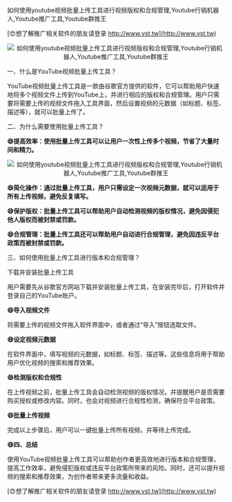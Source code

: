 如何使用youtube视频批量上传工具进行视频版权和合规管理,Youtube行销机器人,Youtube推广工具,Youtube群推王

[😍想了解推广相关软件的朋友请登录 http://www.vst.tw](http://www.vst.tw)

 <center><img src="https://vst.tw/MP4/tuiguang/png/5.png" alt="如何使用youtube视频批量上传工具进行视频版权和合规管理,Youtube行销机器人,Youtube推广工具,Youtube群推王"></center>

一、什么是YouTube视频批量上传工具？

YouTube视频批量上传工具是一款由谷歌官方提供的软件，它可以帮助用户快速地将多个视频文件上传到YouTube上，并进行相应的版权和合规管理。用户只需要将需要上传的视频文件拖入工具界面，然后设置视频的元数据（如标题、标签、描述等），就可以批量上传了。

二、为什么需要使用批量上传工具？

**😄提高效率：使用批量上传工具可以让用户一次性上传多个视频，节省了大量时间和精力。**

 <center><img src="https://vst.tw/MP4/tuiguang/png/0.png" alt="如何使用youtube视频批量上传工具进行视频版权和合规管理,Youtube行销机器人,Youtube推广工具,Youtube群推王"></center>

**😄简化操作：通过批量上传工具，用户只需设定一次视频元数据，就可以适用于所有上传视频，避免反复填写。**

**😄保护版权：批量上传工具可以帮助用户自动检测视频的版权情况，避免因侵犯他人版权而被封禁或罚款。**

**😄合规管理：批量上传工具还可以帮助用户自动进行合规管理，避免因违反平台政策而被封禁或罚款。**

三、如何使用批量上传工具进行版本和合规管理？

下载并安装批量上传工具

用户需要先从谷歌官方网站下载并安装批量上传工具，在安装完毕后，打开软件并登录自己的YouTube账户。

**😄导入视频文件**

将需要上传的视频文件拖入软件界面中，或者通过“导入”按钮选取文件。

**😄设定视频元数据**

在软件界面中，填写视频的元数据，如标题、标签、描述等。这些信息将用于帮助用户优化视频的搜索和推荐效果。

**😄检测版权和合规性**

在上传视频之前，批量上传工具会自动检测视频的版权情况，并提醒用户是否需要购买授权或修改内容。同时，也会对视频进行合规性检测，确保符合平台政策。

**😄批量上传视频**

完成以上步骤后，用户可以一键批量上传所有视频，并等待上传完成。

**😄四、总结**

使用YouTube视频批量上传工具可以帮助创作者更高效地进行版本和合规管理，提高工作效率，避免侵犯版权或违反平台政策所带来的风险。同时，还可以提升视频的搜索和推荐效果，为创作者带来更多流量和收益。

[😍想了解推广相关软件的朋友请登录 http://www.vst.tw](http://www.vst.tw)



